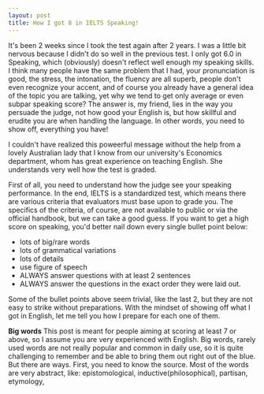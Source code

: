 ```yaml
---
layout: post
title: How I got 8 in IELTS Speaking!
---
```


It's been 2 weeks since I took the test again after 2 years. I was a little bit nervous because I didn't do so well in the previous test. I only got 6.0 in Speaking, which (obviously) doesn't reflect well enough my speaking skills. I think many people have the same problem that I had, your pronunciation is good, the stress, the intonation, the fluency are all superb, people don't even recognize your accent, and of course you already have a general idea of the topic you are talking, yet why we tend to get only average or even subpar speaking score? The answer is, my friend, lies in the way you persuade the judge, not how good your English is, but how skillful and erudite you are when handling the language. In other words, you need to show off, everything you have!

I couldn't have realized this poweerful message without the help from a lovely Australian lady that I know from our university's Economics department, whom has great experience on teaching English. She understands very well how the test is graded.

First of all, you need to understand how the judge see your speaking performance. In the end, IELTS is a standardized test, which means there are various criteria that evaluators must base upon to grade you. The specifics of the criteria, of course, are not available to public or via the official handbook, but we can take a good guess. If you want to get a high score on speaking, you'd better nail down every single bullet point below:
* lots of big/rare words
* lots of grammatical variations
* lots of details
* use figure of speech
* ALWAYS answer questions with at least 2 sentences
* ALWAYS answer the questions in the exact order they were laid out.

Some of the bullet points above seem trivial, like the last 2, but they are not easy to strike without preparations. With the mindset of showing off what I got in English, let me tell you how I prepare for each one of them.

**Big words**
This post is meant for people aiming at scoring at least 7 or above, so I assume you are very experienced with English. Big words, rarely used words are not really popular and common in daily use, so it is quite challenging to remember and be able to bring them out right out of the blue. But there are ways.
First, you need to know the source. Most of the words are very abstract, like: epistomological, inductive(philosophical), partisan, etymology, 

